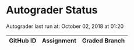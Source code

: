 # Autograder Status
Autograder last run at: October 02, 2018 at 01:20

| GitHub ID | Assignment | Graded Branch |
|-----------|------------|---------------|
